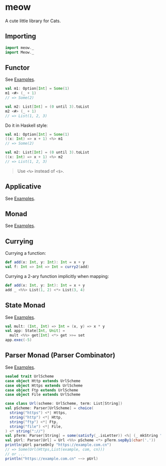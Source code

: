 # meow
 A cute little library for Cats.

## Importing

```scala
import meow._
import Meow._
```

## Functor

See [Examples](src/main/scala/meow/example/FunctorExample.scala).

```scala
val m1: Option[Int] = Some(1)
m1 <#> (_ + 1)
// => Some(2)

val m2: List[Int] = (0 until 3).toList
m2 <#> (_ + 1)
// => List(1, 2, 3)
```

Do it in Haskell style:
```scala
val m1: Option[Int] = Some(1)
((x: Int) => x + 1) <%> m1
// => Some(2)

val m2: List[Int] = (0 until 3).toList
((x: Int) => x + 1) <%> m2
// => List(1, 2, 3)
```

> Use `<%>` instead of `<$>`.

## Applicative

See [Examples](src/main/scala/meow/example/ApplicativeExample.scala).

## Monad

See [Examples](src/main/scala/meow/example/MonadExample.scala).

## Currying

Currying a function:
```scala
def add(x: Int, y: Int): Int = x + y
val f: Int => Int => Int = curry2(add)
```

Currying a 2-ary function implicitly when mapping:
```scala
def add(x: Int, y: Int): Int = x + y
add _ <%%> List(1, 2) <*> List(3, 4)
```

## State Monad

See [Examples](src/main/scala/meow/example/StateExample.scala).

```scala
val mult: (Int, Int) => Int = (x, y) => x * y
val app: State[Int, Unit] =
  mult <%%> get[Int] <*> get >>= set
app.exec(-5)
```

## Parser Monad (Parser Combinator)

See [Examples](src/main/scala/meow/example/ParserExample.scala).

```scala
sealed trait UrlScheme
case object Http extends UrlScheme
case object Https extends UrlScheme
case object Ftp extends UrlScheme
case object File extends UrlScheme

case class Url(scheme: UrlScheme, term: List[String])
val pScheme: Parser[UrlScheme] = choice(
  string("https") <*| Https,
  string("http") <*| Http,
  string("ftp") <*| Ftp,
  string("file") <*| File,
) <* string("://")
val pTerm: Parser[String] = some(satisfy(_.isLetter)) <%| (_ mkString "")
val pUrl: Parser[Url] = Url <%%> pScheme <*> pTerm.sepBy1(char('.'))
println(pUrl parseOnly "https://example.com.cn")
// => Some(Url(Https,List(example, com, cn)))
// or ...
println("https://example.com.cn" ~~> pUrl)
```

